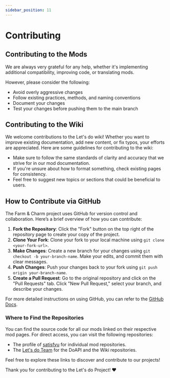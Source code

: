```yaml
---
sidebar_position: 11
---
```


# Contributing

## Contributing to the Mods
We are always very grateful for any help, whether it's implementing additional compatibility, improving code, or translating mods.

However, please consider the following:

* Avoid overly aggressive changes
* Follow existing practices, methods, and naming conventions
* Document your changes
* Test your changes before pushing them to the main branch

## Contributing to the Wiki
We welcome contributions to the Let's do wiki! Whether you want to improve existing documentation, add new content, or fix typos, your efforts are appreciated. Here are some guidelines for contributing to the wiki:

* Make sure to follow the same standards of clarity and accuracy that we strive for in our mod documentation.
* If you're unsure about how to format something, check existing pages for consistency.
* Feel free to suggest new topics or sections that could be beneficial to users.

## How to Contribute via GitHub
The Farm & Charm project uses GitHub for version control and collaboration. Here’s a brief overview of how you can contribute:

1. **Fork the Repository**: Click the "Fork" button on the top right of the repository page to create your copy of the project.
2. **Clone Your Fork**: Clone your fork to your local machine using `git clone <your-fork-url>`.
3. **Make Changes**: Create a new branch for your changes using `git checkout -b your-branch-name`. Make your edits, and commit them with clear messages.
4. **Push Changes**: Push your changes back to your fork using `git push origin your-branch-name`.
5. **Create a Pull Request**: Go to the original repository and click on the "Pull Requests" tab. Click "New Pull Request," select your branch, and describe your changes.

For more detailed instructions on using GitHub, you can refer to the [GitHub Docs](https://docs.github.com/en/get-started/quickstart).

### Where to Find the Repositories
You can find the source code for all our mods linked on their respective mod pages. For direct access, you can visit the following repositories:

- The profile of [satisfyu](https://github.com/satisfyu?tab=repositories) for individual mod repositories.
- The [Let's do Team](https://github.com/Team-Let-s-Do) for the DoAPI and the Wiki repositories.

Feel free to explore these links to discover and contribute to our projects!

Thank you for contributing to the Let's do Project! ❤️
